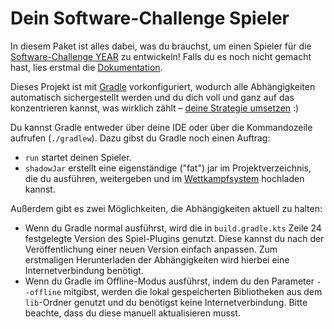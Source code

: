 # Dein Software-Challenge Spieler

In diesem Paket ist alles dabei, was du brauchst, um einen Spieler für die
[Software-Challenge YEAR](https://software-challenge.de) zu entwickeln!
Falls du es noch nicht gemacht hast,
lies erstmal die [Dokumentation](https://docs.software-challenge.de).

Dieses Projekt ist mit [Gradle](https://gradle.org) vorkonfiguriert,
wodurch alle Abhängigkeiten automatisch sichergestellt werden 
und du dich voll und ganz auf das konzentrieren kannst, was wirklich zählt –
[deine Strategie umsetzen](https://docs.software-challenge.de/_den_simpleclient_erweitern.html) :)

Du kannst Gradle entweder über deine IDE oder über die Kommandozeile aufrufen
(`./gradlew`). Dazu gibst du Gradle noch einen Auftrag:
- `run` startet deinen Spieler.
- `shadowJar` erstellt eine eigenständige ("fat") jar im Projektverzeichnis,
  die du ausführen, weitergeben und im [Wettkampfsystem](https://contest.software-challenge.de/saison/latest)
  hochladen kannst.

Außerdem gibt es zwei Möglichkeiten, die Abhängigkeiten aktuell zu halten:
- Wenn du Gradle normal ausführst, wird die in `build.gradle.kts` Zeile 24
  festgelegte Version des Spiel-Plugins genutzt.
  Diese kannst du nach der Veröffentlichung einer neuen Version einfach anpassen.
  Zum erstmaligen Herunterladen der Abhängigkeiten 
  wird hierbei eine Internetverbindung benötigt.
- Wenn du Gradle im Offline-Modus ausführst,
  indem du den Parameter `--offline` mitgibst,
  werden die lokal gespeicherten Bibliotheken aus dem `lib`-Ordner genutzt 
  und du benötigst keine Internetverbindung.
  Bitte beachte, dass du diese manuell aktualisieren musst.
